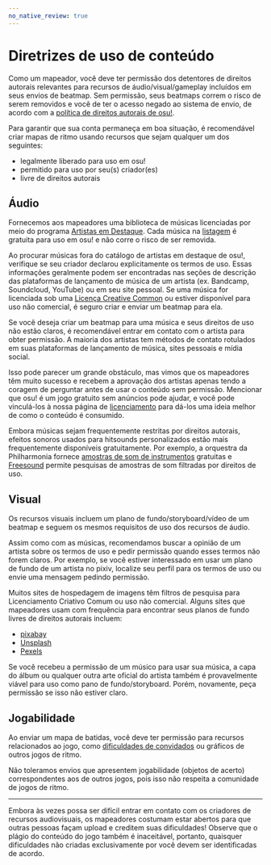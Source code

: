 ```yaml
---
no_native_review: true
---
```


# Diretrizes de uso de conteúdo

Como um mapeador, você deve ter permissão dos detentores de direitos autorais relevantes para recursos de áudio/visual/gameplay incluídos em seus envios de beatmap. Sem permissão, seus beatmaps correm o risco de serem removidos e você de ter o acesso negado ao sistema de envio, de acordo com a [política de direitos autorais de osu!](/wiki/Legal/Copyright).

Para garantir que sua conta permaneça em boa situação, é recomendável criar mapas de ritmo usando recursos que sejam qualquer um dos seguintes:

- legalmente liberado para uso em osu!
- permitido para uso por seu(s) criador(es)
- livre de direitos autorais

## Áudio

Fornecemos aos mapeadores uma biblioteca de músicas licenciadas por meio do programa [Artistas em Destaque](/wiki/Featured_Artists). Cada música na [listagem](https://osu.ppy.sh/beatmaps/artists) é gratuita para uso em osu! e não corre o risco de ser removida.

Ao procurar músicas fora do catálogo de artistas em destaque de osu!, verifique se seu criador declarou explicitamente os termos de uso. Essas informações geralmente podem ser encontradas nas seções de descrição das plataformas de lançamento de música de um artista (ex. Bandcamp, Soundcloud, YouTube) ou em seu site pessoal. Se uma música for licenciada sob uma [Licença Creative Common](https://creativecommons.org/licenses/by-nc-sa/3.0/) ou estiver disponível para uso não comercial, é seguro criar e enviar um beatmap para ela.

Se você deseja criar um beatmap para uma música e seus direitos de uso não estão claros, é recomendável entrar em contato com o artista para obter permissão. A maioria dos artistas tem métodos de contato rotulados em suas plataformas de lançamento de música, sites pessoais e mídia social.

Isso pode parecer um grande obstáculo, mas vimos que os mapeadores têm muito sucesso e recebem a aprovação dos artistas apenas tendo a coragem de perguntar antes de usar o conteúdo sem permissão. Mencionar que osu! é um jogo gratuito sem anúncios pode ajudar, e você pode vinculá-los à nossa página de [licenciamento](/wiki/Legal/Music_Licensing) para dá-los uma ideia melhor de como o conteúdo é consumido.

Embora músicas sejam frequentemente restritas por direitos autorais, efeitos sonoros usados para hitsounds personalizados estão mais frequentemente disponíveis gratuitamente. Por exemplo, a orquestra da Philharmonia fornece [amostras de som de instrumentos](https://philharmonia.co.uk/resources/sound-samples/) gratuitas e [Freesound](https://freesound.org) permite pesquisas de amostras de som filtradas por direitos de uso.

## Visual

Os recursos visuais incluem um plano de fundo/storyboard/vídeo de um beatmap e seguem os mesmos requisitos de uso dos recursos de áudio.

Assim como com as músicas, recomendamos buscar a opinião de um artista sobre os termos de uso e pedir permissão quando esses termos não forem claros. Por exemplo, se você estiver interessado em usar um plano de fundo de um artista no pixiv, localize seu perfil para os termos de uso ou envie uma mensagem pedindo permissão.

Muitos sites de hospedagem de imagens têm filtros de pesquisa para Licenciamento Criativo Comum ou uso não comercial. Alguns sites que mapeadores usam com frequência para encontrar seus planos de fundo livres de direitos autorais incluem:

- [pixabay](https://pixabay.com/)
- [Unsplash](https://unsplash.com/)
- [Pexels](https://www.pexels.com/)

Se você recebeu a permissão de um músico para usar sua música, a capa do álbum ou qualquer outra arte oficial do artista também é provavelmente viável para uso como pano de fundo/storyboard. Porém, novamente, peça permissão se isso não estiver claro.

## Jogabilidade

Ao enviar um mapa de batidas, você deve ter permissão para recursos relacionados ao jogo, como [dificuldades de convidados](/wiki/Beatmap/Guest_difficulty) ou gráficos de outros jogos de ritmo.

Não toleramos envios que apresentem jogabilidade (objetos de acerto) correspondentes aos de outros jogos, pois isso não respeita a comunidade de jogos de ritmo.

---

Embora às vezes possa ser difícil entrar em contato com os criadores de recursos audiovisuais, os mapeadores costumam estar abertos para que outras pessoas façam upload e creditem suas dificuldades! Observe que o plágio do conteúdo do jogo também é inaceitável, portanto, quaisquer dificuldades não criadas exclusivamente por você devem ser identificadas de acordo.
